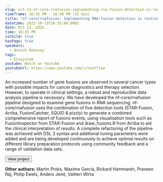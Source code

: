 ```yaml
---
slug: oct-13-nf-core-rnafusion-implementing-rna-fusion-detection-in-routine-cancer-diagnostics
timeframe: 16:35 PM - 16:50 PM (15 min)
title: "nf-core/rnafusion: Implementing RNA-fusion detection in routine cancer diagnostics"
datetime: 2022-10-13T16:35:00.000Z
date: Oct 13, 2022
time: 16:35 PM
isChild: true
hasPage: true
speakers:
  - Annick Renevey
tags:
  - Ecosystem
youtube: Watch on Youtube
youtubeUrl: https://www.youtube.com/c/nextflow
---
```

An increased number of gene fusions are observed in several cancer types with possible impacts for cancer diagnostics and therapy selection. However, to operate in clinical settings, a robust and reproducible data analysis pipeline is necessary. We have developed the nf-core/rnafusion pipeline designed to examine gene fusions in RNA sequencing. nf-core/rnafusion uses the combination of five detection tools (STAR-Fusion, Arriba, FusionCatcher, SQUID & pizzly) to generate a combined comprehensive report of fusions events, using visualisation tools such as FusionInspector from STAR-Fusion and draw_fusions.R from Arriba to aid the clinical interpretation of results. A complete refactoring of the pipeline was achieved with DSL 2 syntax and additional tuning parameters were added and are being developed continuously to achieve optimal results on different library preparation protocols using community feedback and a range of validation data sets.

<Button to="https://github.com/nf-core/rnafusion">
  View project
</Button>

**Other authors:** Martin Proks, Maxime Garcia, Rickard Hammarén, Praveen Raj, Philip Ewels, Anders Jemt, Valtteri Wirta
